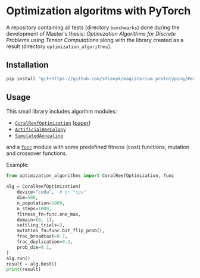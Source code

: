# Optimization algoritms with PyTorch

A repository containing all tests (directory `benchmarks`) done during the development of Master's thesis: _Optimization Algorithms for Discrete Problems using Tensor Computations_ along with the library created as a result (directory `optimization_algorithms`).

## Installation

```sh
pip install "git+https://github.com/stlenyk/magisterium_prototyping/#egg=optimization_algorithms&subdirectory=optimization_algorithms" 
```

## Usage

This small library includes algorihm modules:

- [`CoralReefOptimization`](optimization_algorithms/optimization_algorithms/coral_reef.py) ([paper](https://doi.org/10.1155/2014/739768))
- [`ArtificialBeeColony`](optimization_algorithms/optimization_algorithms/artificial_bee_colony.py)
- [`SimulatedAnnealing`](optimization_algorithms/optimization_algorithms/simulated_annealing.py)

and a [`func`](optimization_algorithms/optimization_algorithms/func.py) module with some predefined fitness (cost) functions, mutation and crossover functions.

Example:

```py
from optimization_algorithms import CoralReefOptimization, func

alg = CoralReefOptimization(
    device="cuda",  # or "cpu"
    dim=500,
    n_population=1000,
    n_steps=1000,
    fitness_fn=func.one_max,
    domain=(0, 1),
    settling_trials=3,
    mutation_fn=func.bit_flip_prob(),
    frac_broadcast=0.7,
    frac_duplication=0.1,
    prob_die=0.1,
)
alg.run()
result = alg.best()
print(result)
```
